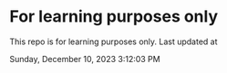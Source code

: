 # For learning purposes only
This repo is for learning purposes only.
Last updated at

Sunday, December 10, 2023 3:12:03 PM

